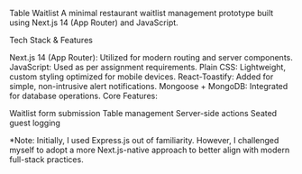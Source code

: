 Table Waitlist
A minimal restaurant waitlist management prototype built using Next.js 14 (App Router) and JavaScript.

Tech Stack & Features

Next.js 14 (App Router): Utilized for modern routing and server components.
JavaScript: Used as per assignment requirements.
Plain CSS: Lightweight, custom styling optimized for mobile devices.
React-Toastify: Added for simple, non-intrusive alert notifications.
Mongoose + MongoDB: Integrated for database operations.
Core Features:

Waitlist form submission
Table management
Server-side actions
Seated guest logging

*Note: Initially, I used Express.js out of familiarity. However, I challenged myself to adopt a more Next.js-native approach to better align with modern full-stack practices.

